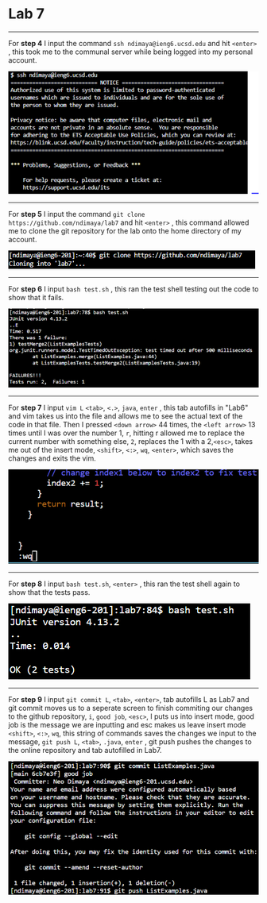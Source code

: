 # Lab 7 
---

For **step 4** I input the command `ssh ndimaya@ieng6.ucsd.edu` and hit `<enter>` , this took me to the communal server while being logged into my personal account.

![Image](Lab7-Step4.PNG)

---

For **step 5** I input the command `git clone https://github.com/ndimaya/lab7` and hit `<enter>` , this command allowed me to clone the git repository for the lab onto the home directory of my account.

![Image](Lab7-step5.PNG)

---

For **step 6** I input `bash test.sh` , this ran the test shell testing out the code to show that it fails.

![Image](Lab7_Step6.png)

---

For **step 7** I input `vim L` `<tab>`, `<.>`, `java`, `enter` , this tab autofills in "Lab6" and vim takes us into the file and allows me to see the actual text of the code in that file. Then I pressed `<down arrow>` 44 times, the `<left arrow>` 13 times until I was over the number 1, `r`, hitting r allowed me to replace the current number with something else, `2`, replaces the 1 with a 2,`<esc>`, takes me out of the insert mode, `<shift>`, `<:>`, `wq`, `<enter>`, which saves the changes and exits the vim.

![Image](Lab7_Step7.png)

---

For **step 8** I input `bash test.sh`, `<enter>` , this ran the test shell again to show that the tests pass.

![Image](Lab7_Step8.png)

---

For **step 9** I input `git commit L`, `<tab>`, `<enter>`, tab autofills L as Lab7 and git commit moves us to a seperate screen to finish commiting our changes to the github repository, `i`, `good job`, `<esc>`, I puts us into insert mode, good job is the message we are inputting and esc makes us leave insert mode `<shift>`, `<:>`, `wq`, this string of commands saves the changes we input to the message, `git push L`, `<tab>`, `.java`, `enter` , git push pushes the changes to the online repository and tab autofilled in Lab7.

![Image](Lab7_Step9.png)
